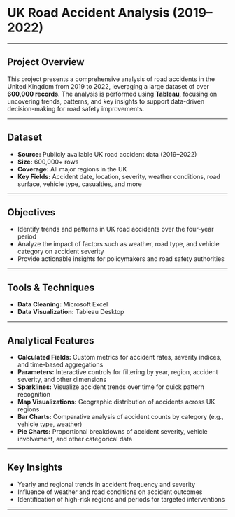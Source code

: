# UK Road Accident Analysis (2019–2022)

---

## Project Overview

This project presents a comprehensive analysis of road accidents in the United Kingdom from 2019 to 2022, leveraging a large dataset of over **600,000 records**. The analysis is performed using **Tableau**, focusing on uncovering trends, patterns, and key insights to support data-driven decision-making for road safety improvements.

---

## Dataset

- **Source:** Publicly available UK road accident data (2019–2022)
- **Size:** 600,000+ rows
- **Coverage:** All major regions in the UK
- **Key Fields:** Accident date, location, severity, weather conditions, road surface, vehicle type, casualties, and more

---

## Objectives

- Identify trends and patterns in UK road accidents over the four-year period
- Analyze the impact of factors such as weather, road type, and vehicle category on accident severity
- Provide actionable insights for policymakers and road safety authorities

---

## Tools & Techniques

- **Data Cleaning:** Microsoft Excel
- **Data Visualization:** Tableau Desktop

---

## Analytical Features

- **Calculated Fields:** Custom metrics for accident rates, severity indices, and time-based aggregations
- **Parameters:** Interactive controls for filtering by year, region, accident severity, and other dimensions
- **Sparklines:** Visualize accident trends over time for quick pattern recognition
- **Map Visualizations:** Geographic distribution of accidents across UK regions
- **Bar Charts:** Comparative analysis of accident counts by category (e.g., vehicle type, weather)
- **Pie Charts:** Proportional breakdowns of accident severity, vehicle involvement, and other categorical data

---

## Key Insights

- Yearly and regional trends in accident frequency and severity
- Influence of weather and road conditions on accident outcomes
- Identification of high-risk regions and periods for targeted interventions

---



